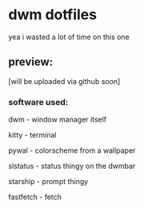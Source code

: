 # dwm dotfiles
yea i wasted a lot of time on this one


## preview:

[will be uploaded via github soon]

### software used:
dwm - window manager itself

kitty - terminal

pywal - colorscheme from a wallpaper

slstatus - status thingy on the dwmbar

starship - prompt thingy

fastfetch - fetch

